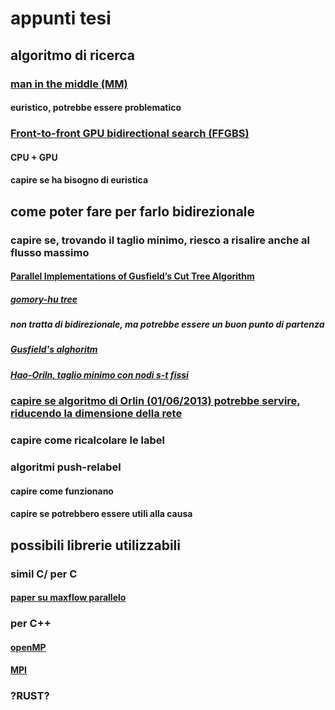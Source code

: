 # appunti tesi

## algoritmo di ricerca

### [man in the middle (MM)](https://ojs.aaai.org/index.php/AAAI/article/view/10436)

#### euristico, potrebbe essere problematico

### [Front-to-front GPU bidirectional search (FFGBS)](https://link.springer.com/article/10.1007/s10589-021-00303-5#Sec6)

#### CPU + GPU

#### capire se ha bisogno di euristica

## come poter fare per farlo bidirezionale

### capire se, trovando il taglio minimo, riesco a risalire anche al flusso massimo

#### [Parallel Implementations of Gusfield’s Cut Tree Algorithm](https://link.springer.com/content/pdf/10.1007%2F978-3-642-24650-0.pdf)

##### [gomory-hu tree](https://epubs.siam.org/doi/10.1137/0109047)

##### non tratta di bidirezionale, ma potrebbe essere un buon punto di partenza

##### [Gusfield's alghoritm](https://epubs.siam.org/doi/abs/10.1137/0219009)

##### [Hao-Oriln, taglio minimo con nodi s-t fissi](https://citeseerx.ist.psu.edu/viewdoc/download?doi=10.1.1.95.2427&rep=rep1&type=pdf)

### [capire se algoritmo di Orlin (01/06/2013) potrebbe servire, riducendo la dimensione della rete](https://dl.acm.org/doi/pdf/10.1145/2488608.2488705)

### capire come ricalcolare le label

### algoritmi push-relabel

#### capire come funzionano

#### capire se potrebbero essere utili alla causa

## possibili librerie utilizzabili
### simil C/ per C

#### [paper su maxflow parallelo](https://dl.acm.org/doi/pdf/10.1145/1989493.1989511)

### per C++

#### [openMP](https://www.openmp.org/)

#### [MPI](https://mpitutorial.com/tutorials/mpi-introduction/)

### ?RUST?